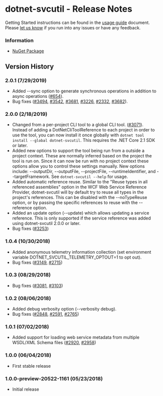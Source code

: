 # dotnet-svcutil - Release Notes

Getting Started instructions can be found in the [usage guide](https://go.microsoft.com/fwlink/?linkid=874971) document. Please [let us know](https://github.com/dotnet/wcf/issues/new) if you run into any issues or have any feedback.

### Information
* [NuGet Package](https://nuget.org/packages/dotnet-svcutil)

## Version History

### 2.0.1 (7/29/2019)
* Added --sync option to generate synchronous operations in addition to async operations ([#654](https://github.com/dotnet/wcf/issues/654)).
* Bug fixes ([#3494](https://github.com/dotnet/wcf/issues/3494), [#3542](https://github.com/dotnet/wcf/issues/3542), [#3681](https://github.com/dotnet/wcf/issues/3681), [#3226](https://github.com/dotnet/wcf/issues/3226), [#2332](https://github.com/dotnet/wcf/issues/2332), [#3682](https://github.com/dotnet/wcf/issues/3682)).

### 2.0.0 (2/18/2019)
* Changed from a per-project CLI tool to a global CLI tool. ([#3071](https://github.com/dotnet/wcf/issues/3071)). Instead of adding a DotNetCliToolReference to each project in order to use the tool, you can now install it once globally with `dotnet tool install --global dotnet-svcutil`. This requires the .NET Core 2.1 SDK or later.
* Added new options to support the tool being run from a outside a project context. These are normally inferred based on the project the tool is run on. Since it can now be run with no project context these options allow you to control these settings manually. New options include: --outputDir, --outputFile, --projectFile,  --runtimeIdentifier, and --targetFramework. See `dotnet-svcutil --help` for usage.
* Added automatic reference reuse. Similar to the "Reuse types in all referenced assemblies" option in the WCF Web Service Reference Provider, dotnet-svcutil will by default try to reuse all types in the project's references. This can be disabled with the --noTypeReuse option, or by passing the specific references to reuse with the --reference option.
* Added an update option (--update) which allows updating a service reference. This is only supported if the service reference was added using dotnet-svcutil 2.0.0 or later.
* Bug fixes ([#3253](https://github.com/dotnet/wcf/issues/3253))

### 1.0.4 (10/30/2018)
* Added anonymous telemetry information collection (set environment variable DOTNET_SVCUTIL_TELEMETRY_OPTOUT=1 to opt out).
* Bug fixes ([#3149](https://github.com/dotnet/wcf/issues/3149), [#2715](https://github.com/dotnet/wcf/issues/2715))

### 1.0.3 (08/29/2018)
* Bug fixes ([#3081](https://github.com/dotnet/wcf/issues/3081), [#3103](https://github.com/dotnet/wcf/issues/3103))

### 1.0.2 (08/06/2018)
* Added debug verbosity option (--verbosity debug).
* Bug fixes ([#2848](https://github.com/dotnet/wcf/issues/2848), [#2591](https://github.com/dotnet/wcf/issues/2591), [#2765](https://github.com/dotnet/wcf/issues/2765))

### 1.0.1 (07/02/2018)
* Added support for loading web service metadata from multiple WSDL/XML Schema files ([#2920](https://github.com/dotnet/wcf/issues/2920), [#2958](https://github.com/dotnet/wcf/issues/2958))

### 1.0.0 (06/04/2018)
* First stable release

### 1.0.0-preview-20522-1161 (05/23/2018)
* Initial release
